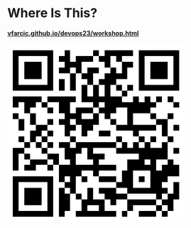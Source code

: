 # Where Is This?

#### [vfarcic.github.io/devops23/workshop.html](http://vfarcic.github.io/devops23/workshop.html)

![QR](img/address-qr.png)